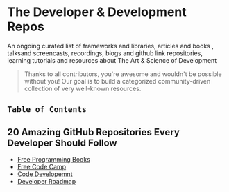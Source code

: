 # The Developer & Development Repos

An ongoing curated list of frameworks and libraries, articles and books , talksand screencasts, recordings, blogs and github link repositories, learning tutorials and resources about The Art & Science of Development
> Thanks to all contributors, you're awesome and wouldn't be possible without you! Our goal is to build a categorized community-driven collection of very well-known resources.

## `Table of Contents`

## 20 Amazing GitHub Repositories Every Developer Should Follow

* [Free Programming Books](https://github.com/veilair/free-programming-books)
* [Free Code Camp](https://github.com/veilair/freeCodeCamp)
* [Code Developemnt](https://github.com/veilair/code-development)
* [Developer Roadmap](https://github.com/veilair/developer-roadmap)
